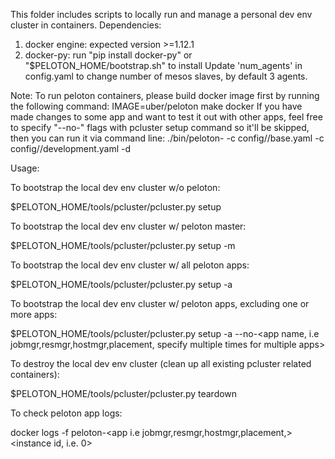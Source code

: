 This folder includes scripts to locally run and manage a personal dev env cluster in containers.
Dependencies:
1) docker engine: expected version >=1.12.1
2) docker-py: run "pip install docker-py" or "$PELOTON_HOME/bootstrap.sh" to install
Update 'num_agents' in config.yaml to change number of mesos slaves, by default 3 agents.

Note:
To run peloton containers, please build docker image first by running the following command:
IMAGE=uber/peloton make docker
If you have made changes to some app and want to test it out with other apps, feel free to
specify "--no-<app>" flags with pcluster setup command so it'll be skipped, then you can run
it via command line:
./bin/peloton-<app> -c config/<app>/base.yaml -c config/<app>/development.yaml -d

Usage:

To bootstrap the local dev env cluster w/o peloton:

$PELOTON_HOME/tools/pcluster/pcluster.py setup

To bootstrap the local dev env cluster w/ peloton master:

$PELOTON_HOME/tools/pcluster/pcluster.py setup -m

To bootstrap the local dev env cluster w/ all peloton apps:

$PELOTON_HOME/tools/pcluster/pcluster.py setup -a

To bootstrap the local dev env cluster w/ peloton apps, excluding one or more apps:

$PELOTON_HOME/tools/pcluster/pcluster.py setup -a --no-<app name, i.e jobmgr,resmgr,hostmgr,placement, specify multiple times for multiple apps>

To destroy the local dev env cluster (clean up all existing pcluster related containers):

$PELOTON_HOME/tools/pcluster/pcluster.py teardown

To check peloton app logs:

docker logs -f peloton-<app i.e jobmgr,resmgr,hostmgr,placement,><instance id, i.e. 0>
